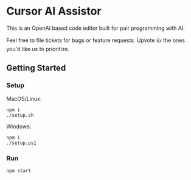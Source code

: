 # Cursor AI Assistor

This is an OpenAI based code editor built for pair programming with AI. 

Feel free to file tickets for bugs or feature requests. Upvote 👍 the ones you'd like us to prioritize.

## Getting Started

### Setup

MacOS/Linux:

```
npm i
./setup.sh
```

Windows:

```
npm i
./setup.ps1
```

### Run

```
npm start
```

